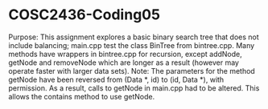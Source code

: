 # COSC2436-Coding05
Purpose: This assignment explores a basic binary search tree that does not include balancing; main.cpp test the class BinTree from bintree.cpp. Many methods have wrappers in bintree.cpp for recursion, except addNode, getNode and removeNode which are longer as a result (however may operate faster with larger data sets). Note: The parameters for the method getNode have been reversed from (Data *, id) to (id, Data *), with permission. As a result, calls to getNode in main.cpp had to be altered. This allows the contains method to use getNode.

